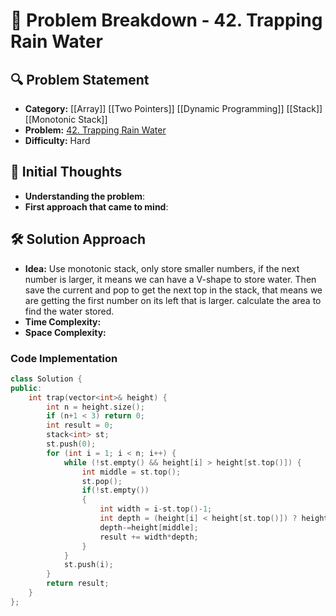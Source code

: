 # 📌 Problem Breakdown - 42. Trapping Rain Water

## 🔍 Problem Statement
- **Category:**  [[Array]] [[Two Pointers]] [[Dynamic Programming]] [[Stack]] [[Monotonic Stack]]
- **Problem:** [42. Trapping Rain Water](https://leetcode.com/problems/trapping-rain-water/)
- **Difficulty:**  Hard 

## 🧠 Initial Thoughts
- **Understanding the problem**:  
- **First approach that came to mind**:  

## 🛠 Solution Approach
- **Idea:**  Use monotonic stack, only store smaller numbers, if the next number is larger, it means we can have a V-shape to store water. Then save the current and pop to get the next top in the stack, that means we are getting the first number on its left that is larger. calculate the area to find the water stored.
- **Time Complexity:**  
- **Space Complexity:**  

### **Code Implementation**
```c++
class Solution {
public:
    int trap(vector<int>& height) {
        int n = height.size();
        if (n+1 < 3) return 0;
        int result = 0;
        stack<int> st;
        st.push(0);
        for (int i = 1; i < n; i++) {
            while (!st.empty() && height[i] > height[st.top()]) {
                int middle = st.top();
                st.pop();
                if(!st.empty())
                {
                    int width = i-st.top()-1;
                    int depth = (height[i] < height[st.top()]) ? height[i] : height[st.top()];
                    depth-=height[middle];
                    result += width*depth;
                }
            }
            st.push(i);
        }
        return result;
    }
};
```

